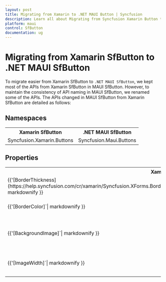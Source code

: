 ```yaml
---
layout: post
title: Migrating from Xamarin to .NET MAUI Button | Syncfusion 
description: Learn all about Migrating from Syncfusion Xamarin Button to Syncfusion .NET MAUI Button control and more here.
platform: maui
control: SfButton
documentation: ug
---  
```


# Migrating from Xamarin SfButton to .NET MAUI SfButton 

To migrate easier from Xamarin SfButton to `.NET MAUI SfButton`, we kept most of the APIs from Xamarin SfButton in MAUI SfButton. However, to maintain the consistency of API naming in MAUI SfButton, we renamed some of the APIs. The APIs changed in MAUI SfButton from Xamarin SfButton are detailed as follows:

## Namespaces 

<table>
<tr>
<th>Xamarin SfButton</th>
<th>.NET MAUI SfButton</th></tr>
<tr>
<td>Syncfusion.Xamarin.Buttons</td>
<td>Syncfusion.Maui.Buttons</td></tr>
</table>

## Properties

<table> 
<tr>
<th>Xamarin SfButton</th>
<th>.NET MAUI SfButton</th>
<th>Description</th></tr>
<tr>
<td> {{'[BorderThickness](https://help.syncfusion.com/cr/xamarin/Syncfusion.XForms.Border.SfBorder.html#Syncfusion_XForms_Border_SfBorder_BorderThickness)'| markdownify }}</td>
<td> {{'[StrokeThickness](https://help.syncfusion.com/cr/maui/Syncfusion.Maui.Buttons.SfButton.html#Syncfusion_Maui_Buttons_SfButton_StrokeThickness)'| markdownify }}</td>
<td>Gets or sets the stroke thickness.</td></tr>
<tr>
<td> {{'[BorderColor]`| markdownify }}</td>
<td> {{'[Stroke]`| markdownify }}</td>
<td>Gets or sets the color of the border.</td></tr>
<tr>
<td> {{'[BackgroundImage]`| markdownify }}</td>
<td> {{'[BackgroundImageSource]`| markdownify }} </td>
<td>Gets or sets the background image in Button.</td></tr>
<tr>
<td> {{'[ImageWidth]`| markdownify }}</td>
<td> {{'[ImageSize]`| markdownify }}</td>
<td>Gets or sets the image size in Button.</td></tr>
</table> 


